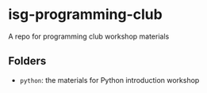 # isg-programming-club
A repo for programming club workshop materials

## Folders

- ```python```: the materials for Python introduction workshop
